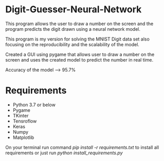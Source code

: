 # Digit-Guesser-Neural-Network
This program allows the user to draw a number on the screen and the program predicts the digit drawn using a neural network model.


This program is my version for solving the MNIST Digit data set also focusing on the reproducibility and the scalability of the model.

Created a GUI using pygame that allows user to draw a number on the screen and uses the created model to predict the number in real time.


Accuracy of the model --> 95.7%

# Requirements
- Python 3.7 or below
- Pygame
- TKinter
- Tensroflow
- Keras
- Numpy
- Matplotlib

On your terminal run command *pip install -r requirements.txt* to install all requirements or just run *python install_requirements.py* 
